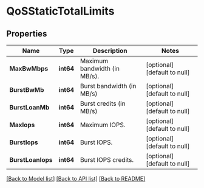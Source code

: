 # QoSStaticTotalLimits

## Properties
Name | Type | Description | Notes
------------ | ------------- | ------------- | -------------
**MaxBwMbps** | **int64** | Maximum bandwidth (in MB/s). | [optional] [default to null]
**BurstBwMb** | **int64** | Burst bandwidth (in MB/s) | [optional] [default to null]
**BurstLoanMb** | **int64** | Burst credits (in MB/s) | [optional] [default to null]
**MaxIops** | **int64** | Maximum IOPS. | [optional] [default to null]
**BurstIops** | **int64** | Burst IOPS. | [optional] [default to null]
**BurstLoanIops** | **int64** | Burst IOPS credits. | [optional] [default to null]

[[Back to Model list]](../README.md#documentation-for-models) [[Back to API list]](../README.md#documentation-for-api-endpoints) [[Back to README]](../README.md)

